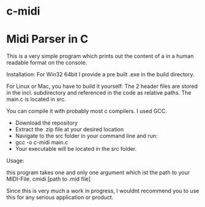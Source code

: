 # c-midi

# Midi Parser in C

This is a very simple program which prints out the content of a in a human readable format on the console.

Installation: For Win32 64bit I provide a pre built .exe in the build directory.

For Linux or Mac, you have to build it yourself:
The 2 header files are stored in the incl. subdirectory and referenced in the code as relative paths.
The main.c is located in src.

You can compile it with probably most c compilers.
I used GCC. 

- Download the repository
- Extract the .zip file at your desired location
- Navigate to the src folder in your command line and run:
- gcc -o c-midi main.c
- Your executable will be located in the src folder.

Usage:

this program takes one and only one argument which ist the path to your MIDI-File.
cmidi [path to .mid file]

Since this is very much a work in progress, I wouldnt recommend you to use this for any serious application or product.
